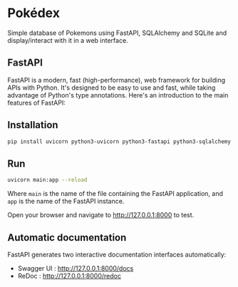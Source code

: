 # Pokédex

Simple database of Pokemons using FastAPI, SQLAlchemy and SQLite and display/interact with it in a web interface.

## FastAPI

FastAPI is a modern, fast (high-performance), web framework for building APIs with Python. It's designed to be easy to use and fast, while taking advantage of Python's type annotations. Here's an introduction to the main features of FastAPI:

## Installation

```bash
pip install uvicorn python3-uvicorn python3-fastapi python3-sqlalchemy
```

## Run

```bash
uvicorn main:app --reload
```

Where `main` is the name of the file containing the FastAPI application, and `app` is the name of the FastAPI instance.

Open your browser and navigate to http://127.0.0.1:8000 to test.

## Automatic documentation

FastAPI generates two interactive documentation interfaces automatically:

- Swagger UI : http://127.0.0.1:8000/docs
- ReDoc : http://127.0.0.1:8000/redoc

